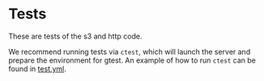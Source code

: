 # Tests

These are tests of the s3 and http code.

We recommend running tests via `ctest`, which will launch the server and prepare the environment for gtest.
An example of how to run `ctest` can be found in [test.yml](.github/workflows/test.yml).

